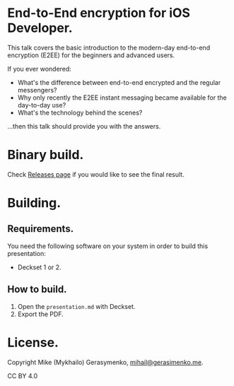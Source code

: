 # End-to-End encryption for iOS Developer.

This talk covers the basic introduction to the modern-day end-to-end encryption (E2EE) for the beginners and advanced users.

If you ever wondered:

- What's the difference between end-to-end encrypted and the regular messengers?
- Why only recently the E2EE instant messaging became available for the day-to-day use?
- What's the technology behind the scenes?

...then this talk should provide you with the answers.

# Binary build.

Check [Releases page](https://github.com/mikeger/e2ee-presentation/releases/) if you would like to see the final result.

# Building.

## Requirements.

You need the following software on your system in order to build this presentation:

- Deckset 1 or 2.

## How to build.

1. Open the `presentation.md` with Deckset.
1. Export the PDF.

# License.

Copyright Mike (Mykhailo) Gerasymenko, mihail@gerasimenko.me.

CC BY 4.0


